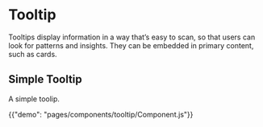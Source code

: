 # Tooltip

Tooltips display information in a way that’s easy to scan, so that users can look for patterns and insights. They can be embedded in primary content, such as cards.

## Simple Tooltip

A simple toolip.

{{"demo": "pages/components/tooltip/Component.js"}}
